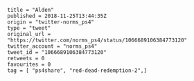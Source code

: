 ```
title = "Alden"
published = 2018-11-25T13:44:35Z
origin = "twitter-norms_ps4"
type = "tweet"
original_url = "https://twitter.com/norms_ps4/status/1066689106384773120"
twitter_account = "norms_ps4"
tweet_id = "1066689106384773120"
retweets = 0
favourites = 0
tag = [ "ps4share", "red-dead-redemption-2",]
```

<p class='image'><img src='https://mnf.m17s.net/2018/11/25/Ds2kFmCW0AAIM85.jpg' alt=''></p>

